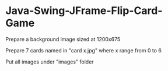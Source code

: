 # Java-Swing-JFrame-Flip-Card-Game

Prepare a background image sized at 1200x675

Prepare 7 cards named in "card x.jpg" where x range from 0 to 6

Put all images under "images" folder
